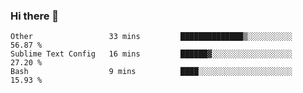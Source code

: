 ### Hi there 👋

<!--START_SECTION:waka-->
```text
Other                 33 mins         ██████████████▒░░░░░░░░░░   56.87 % 
Sublime Text Config   16 mins         ██████▓░░░░░░░░░░░░░░░░░░   27.20 % 
Bash                  9 mins          ████░░░░░░░░░░░░░░░░░░░░░   15.93 % 
```
<!--END_SECTION:waka-->

<!--
**arlenxuzj/arlenxuzj** is a ✨ _special_ ✨ repository because its `README.md` (this file) appears on your GitHub profile.

Here are some ideas to get you started:

- 🔭 I’m currently working on ...
- 🌱 I’m currently learning ...
- 👯 I’m looking to collaborate on ...
- 🤔 I’m looking for help with ...
- 💬 Ask me about ...
- 📫 How to reach me: ...
- 😄 Pronouns: ...
- ⚡ Fun fact: ...
-->
